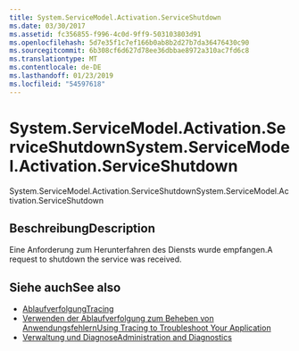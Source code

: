 ```yaml
---
title: System.ServiceModel.Activation.ServiceShutdown
ms.date: 03/30/2017
ms.assetid: fc356855-f996-4c0d-9ff9-503103803d91
ms.openlocfilehash: 5d7e35f1c7ef166b0ab8b2d27b7da36476430c90
ms.sourcegitcommit: 6b308cf6d627d78ee36dbbae8972a310ac7fd6c8
ms.translationtype: MT
ms.contentlocale: de-DE
ms.lasthandoff: 01/23/2019
ms.locfileid: "54597618"
---
```

# <a name="systemservicemodelactivationserviceshutdown"></a><span data-ttu-id="4cf2d-102">System.ServiceModel.Activation.ServiceShutdown</span><span class="sxs-lookup"><span data-stu-id="4cf2d-102">System.ServiceModel.Activation.ServiceShutdown</span></span>
<span data-ttu-id="4cf2d-103">System.ServiceModel.Activation.ServiceShutdown</span><span class="sxs-lookup"><span data-stu-id="4cf2d-103">System.ServiceModel.Activation.ServiceShutdown</span></span>  
  
## <a name="description"></a><span data-ttu-id="4cf2d-104">Beschreibung</span><span class="sxs-lookup"><span data-stu-id="4cf2d-104">Description</span></span>  
 <span data-ttu-id="4cf2d-105">Eine Anforderung zum Herunterfahren des Diensts wurde empfangen.</span><span class="sxs-lookup"><span data-stu-id="4cf2d-105">A request to shutdown the service was received.</span></span>  
  
## <a name="see-also"></a><span data-ttu-id="4cf2d-106">Siehe auch</span><span class="sxs-lookup"><span data-stu-id="4cf2d-106">See also</span></span>
- [<span data-ttu-id="4cf2d-107">Ablaufverfolgung</span><span class="sxs-lookup"><span data-stu-id="4cf2d-107">Tracing</span></span>](../../../../../docs/framework/wcf/diagnostics/tracing/index.md)
- [<span data-ttu-id="4cf2d-108">Verwenden der Ablaufverfolgung zum Beheben von Anwendungsfehlern</span><span class="sxs-lookup"><span data-stu-id="4cf2d-108">Using Tracing to Troubleshoot Your Application</span></span>](../../../../../docs/framework/wcf/diagnostics/tracing/using-tracing-to-troubleshoot-your-application.md)
- [<span data-ttu-id="4cf2d-109">Verwaltung und Diagnose</span><span class="sxs-lookup"><span data-stu-id="4cf2d-109">Administration and Diagnostics</span></span>](../../../../../docs/framework/wcf/diagnostics/index.md)

